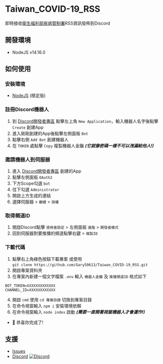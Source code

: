 # Taiwan_COVID-19_RSS
即時接收[衛生福利部疾病管制署](https://www.cdc.gov.tw)RSS資訊發佈到Discord

## 開發環境
- NodeJS v14.16.0

## 如何使用

### 安裝環境

- [NodeJS](https://nodejs.org/zh-tw/) (穩定版)

### 註冊Discord機器人

1. 到 [Discord開發者專區](https://discord.com/developers) 點擊左上角 `New Application`，輸入機器人名字後點擊 `Create` 創建App
2. 進入剛剛創建的App後點擊左側面板 `Bot`
3. 點擊右側 `Add Bot` 創建機器人
4. 在 `TOKEN` 處點擊 `Copy` 複製機器人金鑰 _**(它就像密碼一樣不可以洩漏給他人!)**_

### 邀請機器人到伺服器

1. 進入 [Discord開發者專區](https://discord.com/developers) 創建的App
2. 點擊左側面板 `OAuth2`
3. 下方Scope勾選 `bot`
4. 往下勾選 `Administrator`
5. 開啟上方生成的連結
6. 選擇伺服器 > `繼續` > `授權`

### 取得頻道ID

1. 開啟Discord點擊 `使用者設定` > 左側面板 `進階` > `開發者模式`
2. 回到伺服器對要推播的頻道點擊右鍵 > `複製ID`

### 下載代碼
1. 點擊右上角綠色按鈕下載專案 或使用 <br>`git clone https://github.com/Gary50613/Taiwan_COVID-19_RSS.git`
2. 開啟專案資料夾
3. 在專案內新建一個文字檔案 `.env` 輸入 `機器人金鑰` 及 `推播頻道ID` 格式如下   

```
BOT_TOKEN=XXXXXXXXXXXXX
CHANNEL_ID=XXXXXXXXXXXX
```

4. 開啟 `cmd` 使用 `cd 專案目錄` 切換到專案目錄
5. 在命令視窗輸入 `npm i` 安裝環境依賴
6. 在命令視窗輸入 `node index` 啟動 _**(需要一直開著視窗機器人才會運作!)**_
- 🎉 恭喜你完成了!

## 支援
- [Issues](https://github.com/Gary50613/Taiwan_COVID-19_RSS/issues)
- [Discord](https://discord.gg/ct2ufag) [![Discord](https://img.shields.io/discord/600363644991176822.svg?label=&logo=discord&logoColor=ffffff&color=7389D8&labelColor=6A7EC2)](https://discord.gg/ct2ufag)